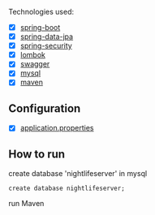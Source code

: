Technologies used:

- [x] [spring-boot](https://projects.spring.io/spring-boot/)
- [x] [spring-data-jpa](https://projects.spring.io/spring-data-jpa/)
- [x] [spring-security](https://projects.spring.io/spring-security/)
- [x] [lombok](https://projectlombok.org/)
- [x] [swagger](https://swagger.io/)
- [x] [mysql](https://www.mysql.com/)
- [x] [maven](https://maven.apache.org/)

## Configuration
- [x] [application.properties](src/main/resources/application.properties)

## How to run
create database 'nightlifeserver' in mysql
```mysql
create database nightlifeserver;
```
run Maven